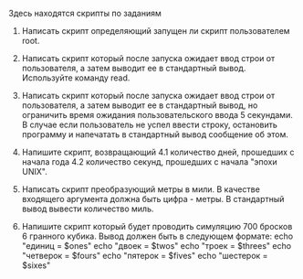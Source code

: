 Здесь находятся скрипты по заданиям

1. Написать скрипт определяющий запущен ли скрипт пользователем root.

2. Написать скрипт который после запуска ожидает ввод строи от пользователя, а затем выводит ее в стандартный вывод. Используйте команду read.

3. Написать скрипт который после запуска ожидает ввод строи от пользователя, а затем выводит ее в стандартный вывод, но ограничить время ожидания пользовательского ввода 5 секундами. В случае если пользователь не успел ввести строку, остановить программу и напечатать в стандартный вывод сообщение об этом.

4. Напишите скрипт, возвращающий
4.1 количество дней, прошедших с начала года
4.2 количество секунд, прошедших с начала "эпохи UNIX".


7. Написать скрипт преобразующий метры в мили. В качестве входящего аргумента должна быть цифра - метры. В стандартный вывод вывести количество миль.

8. Напишите скрипт который будет проводить симуляцию 700 бросков 6 гранного кубика. Вывод должен быть в следующем формате:
echo "единиц   =   $ones"
echo "двоек    =   $twos"
echo "троек    =   $threes"
echo "четверок =   $fours"
echo "пятерок  =   $fives"
echo "шестерок =   $sixes"
